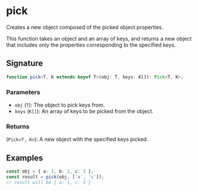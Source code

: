 # pick

Creates a new object composed of the picked object properties.

This function takes an object and an array of keys, and returns a new object that 
includes only the properties corresponding to the specified keys.

## Signature

```typescript
function pick<T, K extends keyof T>(obj: T, keys: K[]): Pick<T, K>;
```

### Parameters 

- `obj` (`T`): The object to pick keys from.
- `keys` (`K[]`): An array of keys to be picked from the object.

### Returns

(`Pick<T, K>`): A new object with the specified keys picked.

## Examples

```typescript
const obj = { a: 1, b: 2, c: 3 };
const result = pick(obj, ['a', 'c']);
// result will be { a: 1, c: 3 }
```
